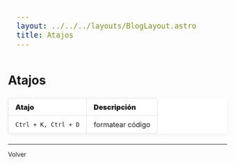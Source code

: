 ```yaml
---
layout: ../../../layouts/BlogLayout.astro
title: Atajos
---
```


# Atajos

| Atajo                | Descripción      |
| -------------------- | ---------------- |
| `Ctrl + K, Ctrl + D` | formatear código |

<hr>

<p class="link-back-container">
  <a class="link-back" href="/blog/visualstudio">Volver</a>
</p>

<style>
  .link-back-container {
    margin: 0;
  }

  .link-back {
    color: var(--color-text);
    text-decoration: none;
    cursor: pointer;
  }

  .link-back:hover {
    color: crimson
  }

pre code {
  background: #232136;
  color: #fff;
  border-radius: 8px;
  padding: 1rem 1.2rem;
  display: block;
  font-size: 1.05rem;
  font-family: 'Fira Mono', 'Consolas', 'Menlo', monospace;
  line-height: 1.6;
  box-shadow: 0 2px 8px rgba(0,0,0,0.04);
  overflow-x: auto;
}

pre {
  background: #232136;
  border-radius: 8px;
  margin: 1.2rem 0;
  padding: 0;
  box-shadow: 0 2px 8px rgba(0,0,0,0.04);
  overflow-x: auto;
}

table {
  width: 100%;
  border-collapse: collapse;
  margin: 1.5rem 0;
  background: var(--color-bg-secondary, #fff);
  font-size: 1rem;
  overflow: hidden;
  box-shadow: 0 2px 8px rgba(35,33,54,0.06);
}

th, td {
  border: 1px solid #e1e1e1;
  padding: 0.6rem 1rem;
  text-align: left;
}

th {
  font-weight: 900;
}
</style>
